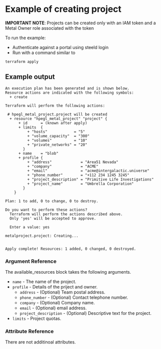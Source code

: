 # Example of creating project
**IMPORTANT NOTE**: Projects can be created only with an IAM token and a Metal Owner role associated with the token

To run the example:
* Authenticate against a portal using steeld login
* Run with a command similar to
```
terraform apply
``` 

## Example output
```
An execution plan has been generated and is shown below.
Resource actions are indicated with the following symbols:
  + create

Terraform will perform the following actions:

 # hpegl_metal_project.project will be created
  + resource "hpegl_metal_project" "project" {
      + id      = (known after apply)
      + limits  {
          + "hosts"            = "5"
          + "volume_capacity"  = "300"
          + "volumes"          = "10"
          + "private_networks" = "20"
        }
      + name    = "blob"
      + profile {
          + "address"             = "Area51 Nevada"
          + "company"             = "ACME"
          + "email"               = "acme@intergalactic.universe"
          + "phone_number"        = "+112 234 1245 3245"
          + "project_description" = "Primitive Life Investigations"
          + "project_name"        = "Umbrella Corporation"
        }
    }

Plan: 1 to add, 0 to change, 0 to destroy.

Do you want to perform these actions?
  Terraform will perform the actions described above.
  Only 'yes' will be accepted to approve.

  Enter a value: yes

metalproject.project: Creating...


Apply complete! Resources: 1 added, 0 changed, 0 destroyed.

```

### Argument Reference

The available_resources block takes the following arguments.

- `name` - The name of the project.
- `profile` - Details of the priject and owner.
  - `address` - (Optional) Team postal address.
  - `phone_number` - (Optional) Contact telephone number.
  - `company` - (Optional) Company name.
  - `email` - (Optional)  email address.
  - `project_description` - (Optional) Descriptive text for the project.
 - `limits` - Project quotas.


### Attribute Reference

There are not additinoal attributes.
